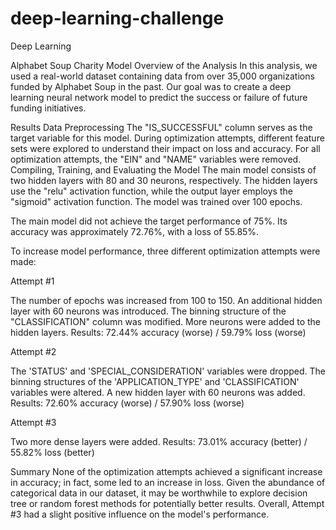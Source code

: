 # deep-learning-challenge

Deep Learning

Alphabet Soup Charity Model
Overview of the Analysis
In this analysis, we used a real-world dataset containing data from over 35,000 organizations funded by Alphabet Soup in the past. Our goal was to create a deep learning neural network model to predict the success or failure of future funding initiatives.

Results
Data Preprocessing
The "IS_SUCCESSFUL" column serves as the target variable for this model.
During optimization attempts, different feature sets were explored to understand their impact on loss and accuracy.
For all optimization attempts, the "EIN" and "NAME" variables were removed.
Compiling, Training, and Evaluating the Model
The main model consists of two hidden layers with 80 and 30 neurons, respectively. The hidden layers use the "relu" activation function, while the output layer employs the "sigmoid" activation function. The model was trained over 100 epochs.

The main model did not achieve the target performance of 75%. Its accuracy was approximately 72.76%, with a loss of 55.85%.

To increase model performance, three different optimization attempts were made:

Attempt #1

The number of epochs was increased from 100 to 150.
An additional hidden layer with 60 neurons was introduced.
The binning structure of the "CLASSIFICATION" column was modified.
More neurons were added to the hidden layers.
Results: 72.44% accuracy (worse) / 59.79% loss (worse)

Attempt #2

The 'STATUS' and 'SPECIAL_CONSIDERATION' variables were dropped.
The binning structures of the 'APPLICATION_TYPE' and 'CLASSIFICATION' variables were altered.
A new hidden layer with 60 neurons was added.
Results: 72.60% accuracy (worse) / 57.90% loss (worse)

Attempt #3

Two more dense layers were added.
Results: 73.01% accuracy (better) / 55.82% loss (better)

Summary
None of the optimization attempts achieved a significant increase in accuracy; in fact, some led to an increase in loss. Given the abundance of categorical data in our dataset, it may be worthwhile to explore decision tree or random forest methods for potentially better results. Overall, Attempt #3 had a slight positive influence on the model's performance.
